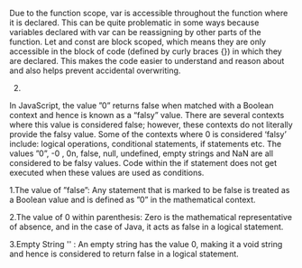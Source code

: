 Due to the function scope, var is accessible throughout the function where it is declared. This can be quite problematic in some ways because variables declared with var can be reassigning by other parts of the function. Let and const are block scoped, which means they are only accessible in the block of code (defined by curly braces {}) in which they are declared. This makes the code easier to understand and reason about and also helps prevent accidental overwriting.



2.
In JavaScript, the value ”0” returns false when matched with a Boolean context and hence is known as a “falsy” value. There are several contexts where this value is considered false; however, these contexts do not literally provide the falsy value. Some of the contexts where 0 is considered ‘falsy’ include: logical operations, conditional statements, if statements etc. The values ”0”, -0 , 0n, false, null, undefined, empty strings and NaN are all considered to be falsy values. Code within the if statement does not get executed when these values are used as conditions.

1.The value of ”false”: Any statement that is marked to be false is treated as a Boolean value and is defined as ”0” in the mathematical context.

2.The value of 0 within parenthesis: Zero is the mathematical representative of absence, and in the case of Java, it acts as false in a logical statement.

3.Empty String '' : An empty string has the value 0, making it a void string and hence is considered to return false in a logical statement.
